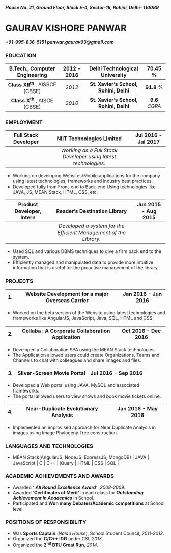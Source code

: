 **_House No. 21, Ground Floor,
Block E-4, Sector-16,
Rohini, Delhi- 110089_**

# GAURAV KISHORE PANWAR

**_+91-995-836-5151
panwar.gaurav93@gmail.com_**

### EDUCATION

| B.Tech., Computer Engineering | 2012 - 2016 | Delhi Technological University | 70.45 % |
|:-------------:|:-------------:|:-------------:|:-------------:|
| **Class XII<sup>th</sup>** , AISSCE (CBSE)  | _2012_ | **St. Xavier’s School, Rohini, Delhi** | **91.8** % |
| **Class X<sup>th</sup>** , AISCE (CBSE) | _2010_ | **St. Xavier’s School, Rohini, Delhi** | **9.6** _CGPA_ |

### EMPLOYMENT
| Full Stack Developer | NIIT Technologies Limited | Jul 2016 - Jul 2017 |
|:-------------:|:-------------:|:-------------:|
|  | _Working as a Full Stack Developer using latest technologies._ |  |
* Working on developing Websites/Mobile applications for the company using latest technologies,
frameworks and industry best practices.
* Developed fully from Front-end to Back-end Using technologies like JAVA, JS, MEAN Stack, HTML, CSS, etc.

| Product Developer, Intern | Reader’s Destination Library | Jun 2015 - Aug 2015 |
|:-------------:|:-------------:|:-------------:|
|  | _Developed a system for the Efficient Management of the Library._ |  |
* Used SQL and various DBMS techniques to give a firm back end to the system.
* Efficiently managed and manipulated data to provide more intuitive information that is useful for the
proactive management of the library.

### PROJECTS

| 1. | Website Development for a major Overseas Carrier | Jan 2016 - Jun 2016 |
|:-------------:|:-------------:|:-------------:|
* Worked on the beta version of the Website using latest technologies and frameworks like AngularJS,
       JavaScript, Java, SQL, HTML and CSS.

| 2. | Collaba : A Corporate Collaboration Application | Oct 2016 - Dec 2016 |
|:-------------:|:-------------:|:-------------:|
* Developed a Collaboration SPA using the MEAN Stack technologies.
* The Application allowed users could create Organizations, Teams and Channels to chat with colleagues and
share images and files.

| 3. | Silver-Screen Movie Portal | Jul 2016 - Sep 2016 |
|:-------------:|:-------------:|:-------------:|
* Developed a Web portal using JAVA, MySQL and associated frameworks.
* The portal allowed users to view shows and book movie tickets online.

| 4. | Near-Duplicate Evolutionary Analysis | Jan 2016 - May 2016 |
|:-------------:|:-------------:|:-------------:|
* Implemented an improvised approach for Near Duplicate Analysis in images using Image Phylogeny Tree
construction.

### LANGUAGES AND TECHNOLOGIES
* MEAN Stack(AngularJS, NodeJS, ExpressJS, MongoDB) | JAVA | JavaScript | C | C++ | jQuery | HTML | CSS | SQL |

### ACADEMIC ACHIEVEMENTS AND AWARDS
* Awarded **‘** **_All Round Excellence Award’_**, _2008-2009_.
* Awarded **‘Certificates of Merit’** in each class for **_Outstanding Achievement in Academics_** in School.
* Participated and **Won many Debates/Academic competitions** at School level.

### POSITIONS OF RESPONSIBILITY
* Was **Sports Captain** (_Naidu House_), School Student Council, _2011-2012_.
* Organized the **C/C++ IDG** under CSI, _2013_.
* Organized the **2<sup>nd</sup> DTU Great Run**, _2014_.
